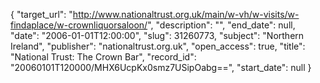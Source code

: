 {
  "target_url": "http://www.nationaltrust.org.uk/main/w-vh/w-visits/w-findaplace/w-crownliquorsaloon/", 
  "description": "", 
  "end_date": null, 
  "date": "2006-01-01T12:00:00", 
  "slug": 31260773, 
  "subject": "Northern Ireland", 
  "publisher": "nationaltrust.org.uk", 
  "open_access": true, 
  "title": "National Trust: The Crown Bar", 
  "record_id": "20060101T120000/MHX6UcpKx0smz7USipOabg==", 
  "start_date": null
}

